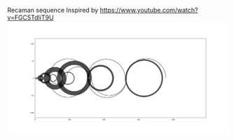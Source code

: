 Recaman sequence
Inspired by https://www.youtube.com/watch?v=FGC5TdIiT9U
![Recaman sequence - 450 iterations](https://github.com/jasonesse/recaman/blob/master/Figure_1.png)